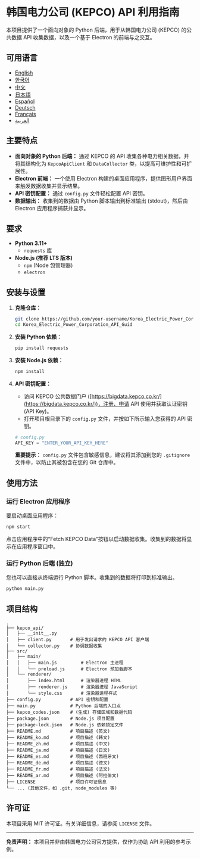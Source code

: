 # 韩国电力公司 (KEPCO) API 利用指南

本项目提供了一个面向对象的 Python 后端，用于从韩国电力公司 (KEPCO) 的公共数据 API 收集数据，以及一个基于 Electron 的前端与之交互。

## 可用语言

*   [English](../README.md)
*   [한국어](README_ko.md)
*   [中文](README_zh.md)
*   [日本語](README_ja.md)
*   [Español](README_es.md)
*   [Deutsch](README_de.md)
*   [Français](README_fr.md)
*   [العربية](README_ar.md)

## 主要特点

*   **面向对象的 Python 后端：** 通过 KEPCO 的 API 收集各种电力相关数据，并将其结构化为 `KepcoApiClient` 和 `DataCollector` 类，以提高可维护性和可扩展性。
*   **Electron 前端：** 一个使用 Electron 构建的桌面应用程序，提供图形用户界面来触发数据收集并显示结果。
*   **API 密钥配置：** 通过 `config.py` 文件轻松配置 API 密钥。
*   **数据输出：** 收集到的数据由 Python 脚本输出到标准输出 (stdout)，然后由 Electron 应用程序捕获并显示。

## 要求

*   **Python 3.11+**
    *   `requests` 库
*   **Node.js (推荐 LTS 版本)**
    *   `npm` (Node 包管理器)
    *   `electron`

## 安装与设置

1.  **克隆仓库：**

    ```bash
    git clone https://github.com/your-username/Korea_Electric_Power_Corporation_API_Guid.git
    cd Korea_Electric_Power_Corporation_API_Guid
    ```

2.  **安装 Python 依赖：**

    ```bash
    pip install requests
    ```

3.  **安装 Node.js 依赖：**

    ```bash
    npm install
    ```

4.  **API 密钥配置：**

    *   访问 KEPCO 公共数据门户 ([https://bigdata.kepco.co.kr/](https://bigdata.kepco.co.kr/))，注册、申请 API 使用并获取认证密钥 (API Key)。
    *   打开项目根目录下的 `config.py` 文件，并按如下所示输入您获得的 API 密钥。

    ```python
    # config.py
    API_KEY = "ENTER_YOUR_API_KEY_HERE"
    ```

    **重要提示：** `config.py` 文件包含敏感信息，建议将其添加到您的 `.gitignore` 文件中，以防止其被包含在您的 Git 仓库中。

## 使用方法

### 运行 Electron 应用程序

要启动桌面应用程序：

```bash
npm start
```

点击应用程序中的“Fetch KEPCO Data”按钮以启动数据收集。收集到的数据将显示在应用程序窗口中。

### 运行 Python 后端 (独立)

您也可以直接从终端运行 Python 脚本。收集到的数据将打印到标准输出。

```bash
python main.py
```

## 项目结构

```
.
├── kepco_api/
│   ├── __init__.py
│   ├── client.py       # 用于发出请求的 KEPCO API 客户端
│   └── collector.py    # 协调数据收集
├── src/
│   ├── main/
│   │   ├── main.js         # Electron 主进程
│   │   └── preload.js      # Electron 预加载脚本
│   └── renderer/
│       ├── index.html      # 渲染器进程 HTML
│       ├── renderer.js     # 渲染器进程 JavaScript
│       └── style.css       # 渲染器进程样式
├── config.py           # API 密钥和配置
├── main.py             # Python 后端的入口点
├── kepco_codes.json    # (生成) 存储区域和数据代码
├── package.json        # Node.js 项目配置
├── package-lock.json   # Node.js 依赖锁定文件
├── README.md           # 项目描述 (英文)
├── README_ko.md        # 项目描述 (韩文)
├── README_zh.md        # 项目描述 (中文)
├── README_ja.md        # 项目描述 (日文)
├── README_es.md        # 项目描述 (西班牙文)
├── README_de.md        # 项目描述 (德文)
├── README_fr.md        # 项目描述 (法文)
├── README_ar.md        # 项目描述 (阿拉伯文)
├── LICENSE             # 项目许可证信息
└── ... (其他文件，如 .git, node_modules 等)
```

## 许可证

本项目采用 MIT 许可证。有关详细信息，请参阅 `LICENSE` 文件。

-----

**免责声明：** 本项目并非由韩国电力公司官方提供，仅作为协助 API 利用的参考示例。